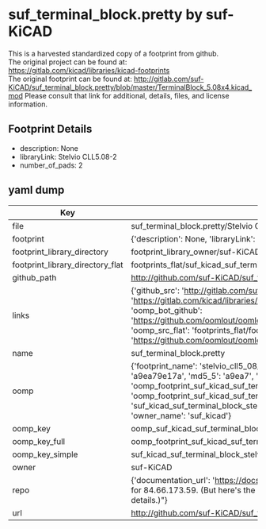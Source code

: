 # suf_terminal_block.pretty by suf-KiCAD  
This is a harvested standardized copy of a footprint from github.  
The original project can be found at:  
https://gitlab.com/kicad/libraries/kicad-footprints  
The original footprint can be found at:
http://gitlab.com/suf-KiCAD/suf_terminal_block.pretty/blob/master/TerminalBlock_5.08x4.kicad_mod
Please consult that link for additional, details, files, and license information.  
## Footprint Details
* description: None  
* libraryLink: Stelvio CLL5.08-2  
* number_of_pads: 2  
## yaml dump  
| Key | Value |  
| --- | --- |  
| file | suf_terminal_block.pretty/Stelvio CLL5.08-2.kicad_mod |  
| footprint | {'description': None, 'libraryLink': 'Stelvio CLL5.08-2', 'number_of_pads': 2} |  
| footprint_library_directory | footprint_library_owner/suf-KiCAD_suf_terminal_block.pretty |  
| footprint_library_directory_flat | footprints_flat/suf_kicad_suf_terminal_block_stelvio_cll5_08_2/working |  
| github_path | http://github.com/suf-KiCAD/suf_terminal_block.pretty/blob/master/Stelvio CLL5.08-2.kicad_mod |  
| links | {'github_src': 'http://gitlab.com/suf-KiCAD/suf_terminal_block.pretty/blob/master/TerminalBlock_5.08x4.kicad_mod', 'github_src_repo': 'https://gitlab.com/kicad/libraries/kicad-footprints', 'oomp_bot': 'footprints/suf_kicad_suf_terminal_block_stelvio_cll5_08_2/working', 'oomp_bot_github': 'https://github.com/oomlout/oomlout_oomp_footprint_bot/tree/main/footprints/suf_kicad_suf_terminal_block_stelvio_cll5_08_2/working', 'oomp_src_flat': 'footprints_flat/footprints_flat/suf_kicad_suf_terminal_block_stelvio_cll5_08_2/working', 'oomp_src_flat_github': 'https://github.com/oomlout/oomlout_oomp_footprint_src/tree/main/footprints_flat/suf_kicad_suf_terminal_block_stelvio_cll5_08_2/working'} |  
| name | suf_terminal_block.pretty |  
| oomp | {'footprint_name': 'stelvio_cll5_08_2', 'library_name': 'suf_terminal_block', 'md5': 'a9ea79e17a79630f2d8aab5ff5fb4d1f', 'md5_10': 'a9ea79e17a', 'md5_5': 'a9ea7', 'md5_6': 'a9ea79', 'oomp_key': 'oomp_suf_kicad_suf_terminal_block_stelvio_cll5_08_2', 'oomp_key_extra': 'oomp_footprint_suf_kicad_suf_terminal_block_stelvio_cll5_08_2', 'oomp_key_full': 'oomp_footprint_suf_kicad_suf_terminal_block_stelvio_cll5_08_2_a9ea79', 'oomp_key_simple': 'suf_kicad_suf_terminal_block_stelvio_cll5_08_2', 'original_filename': 'suf_terminal_block.pretty/Stelvio CLL5.08-2.kicad_mod', 'owner_name': 'suf_kicad'} |  
| oomp_key | oomp_suf_kicad_suf_terminal_block_stelvio_cll5_08_2 |  
| oomp_key_full | oomp_footprint_suf_kicad_suf_terminal_block_stelvio_cll5_08_2 |  
| oomp_key_simple | suf_kicad_suf_terminal_block_stelvio_cll5_08_2 |  
| owner | suf-KiCAD |  
| repo | {'documentation_url': 'https://docs.github.com/rest/overview/resources-in-the-rest-api#rate-limiting', 'message': "API rate limit exceeded for 84.66.173.59. (But here's the good news: Authenticated requests get a higher rate limit. Check out the documentation for more details.)"} |  
| url | http://github.com/suf-KiCAD/suf_terminal_block.pretty |  

